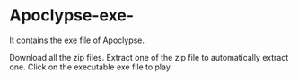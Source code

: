 # Apoclypse-exe-
It contains the exe file of Apoclypse.

Download all the zip files.
Extract one of the zip file to automatically extract one.
Click on the executable exe file to play.
